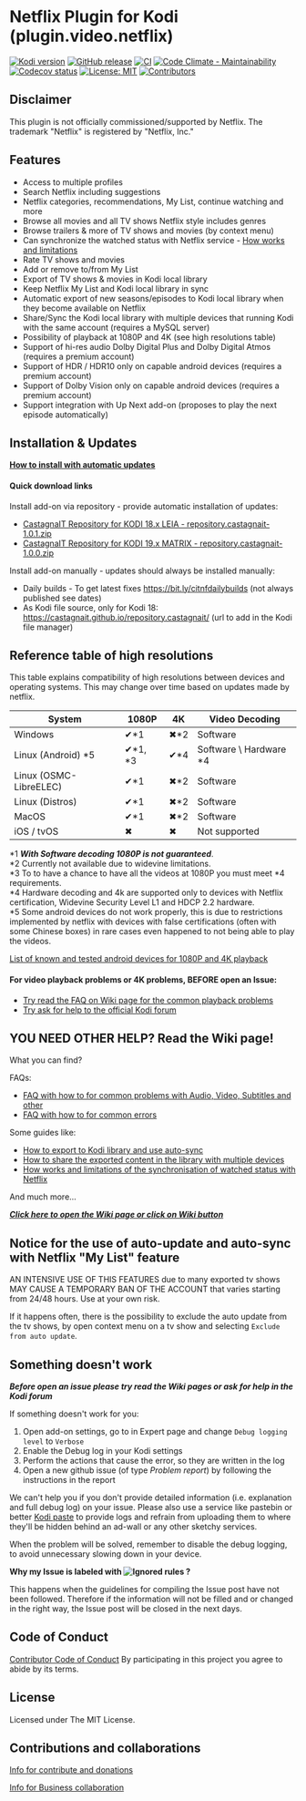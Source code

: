 # Netflix Plugin for Kodi (plugin.video.netflix)

[![Kodi version](https://img.shields.io/badge/kodi%20versions-18--19-blue)](https://kodi.tv/)
[![GitHub release](https://img.shields.io/github/release/castagnait/plugin.video.netflix.svg)](https://github.com/castagnait/plugin.video.netflix/releases)
[![CI](https://github.com/castagnait/plugin.video.netflix/workflows/CI/badge.svg)](https://github.com/castagnait/plugin.video.netflix/actions?query=workflow:CI)
[![Code Climate - Maintainability](https://api.codeclimate.com/v1/badges/9fbe3ac732f86c05ff00/maintainability)](https://codeclimate.com/github/CastagnaIT/plugin.video.netflix/maintainability)
[![Codecov status](https://img.shields.io/codecov/c/github/castagnait/plugin.video.netflix/master)](https://codecov.io/gh/castagnait/plugin.video.netflix/branch/master)
[![License: MIT](https://img.shields.io/badge/License-MIT-yellow.svg)](https://opensource.org/licenses/MIT)
[![Contributors](https://img.shields.io/github/contributors/castagnait/plugin.video.netflix.svg)](https://github.com/castagnait/plugin.video.netflix/graphs/contributors)

## Disclaimer

This plugin is not officially commissioned/supported by Netflix.
The trademark "Netflix" is registered by "Netflix, Inc."

## Features

- Access to multiple profiles
- Search Netflix including suggestions
- Netflix categories, recommendations, My List, continue watching and more
- Browse all movies and all TV shows Netflix style includes genres
- Browse trailers & more of TV shows and movies (by context menu)
- Can synchronize the watched status with Netflix service - [How works and limitations](https://github.com/CastagnaIT/plugin.video.netflix/wiki/Sync-of-watched-status-with-Netflix)
- Rate TV shows and movies
- Add or remove to/from My List
- Export of TV shows & movies in Kodi local library
- Keep Netflix My List and Kodi local library in sync
- Automatic export of new seasons/episodes to Kodi local library when they become available on Netflix
- Share/Sync the Kodi local library with multiple devices that running Kodi with the same account (requires a MySQL server)
- Possibility of playback at 1080P and 4K (see high resolutions table)
- Support of hi-res audio Dolby Digital Plus and Dolby Digital Atmos (requires a premium account)
- Support of HDR / HDR10 only on capable android devices (requires a premium account)
- Support of Dolby Vision only on capable android devices (requires a premium account)
- Support integration with Up Next add-on (proposes to play the next episode automatically)

## Installation & Updates

**[How to install with automatic updates](https://github.com/CastagnaIT/plugin.video.netflix/wiki/How-install-the-addon)**

#### Quick download links

Install add-on via repository - provide automatic installation of updates:
* [CastagnaIT Repository for KODI 18.x LEIA - repository.castagnait-1.0.1.zip](https://github.com/castagnait/repository.castagnait/raw/master/repository.castagnait-1.0.1.zip)
* [CastagnaIT Repository for KODI 19.x MATRIX - repository.castagnait-1.0.0.zip](https://github.com/castagnait/repository.castagnait/raw/matrix/repository.castagnait-1.0.0.zip)

Install add-on manually - updates should always be installed manually:
* Daily builds - To get latest fixes https://bit.ly/citnfdailybuilds (not always published see dates)
* As Kodi file source, only for Kodi 18:<br/>
https://castagnait.github.io/repository.castagnait/ (url to add in the Kodi file manager)

## Reference table of high resolutions

This table explains compatibility of high resolutions between devices and operating systems. This may change over time based on updates made by netflix.

| System                 | 1080P    | 4K    | Video Decoding             |
| ---------------------- | -------- | ----- | -------------------------- |
| Windows                | ✔\*1     | ✖\*2  | Software                   |
| Linux (Android) \*5    | ✔\*1, \*3| ✔\*4  | Software \\ Hardware \*4   |
| Linux (OSMC-LibreELEC) | ✔\*1     | ✖\*2  | Software                   |
| Linux (Distros)        | ✔\*1     | ✖\*2  | Software                   |
| MacOS                  | ✔\*1     | ✖\*2  | Software                   |
| iOS / tvOS             | ✖        | ✖     | Not supported              |

\*1 ***With Software decoding 1080P is not guaranteed***.<br/>
\*2 Currently not available due to widevine limitations.<br/>
\*3 To to have a chance to have all the videos at 1080P you must meet \*4 requirements.<br/>
\*4 Hardware decoding and 4k are supported only to devices with Netflix certification, Widevine Security Level L1 and HDCP 2.2 hardware.<br/>
\*5 Some android devices do not work properly, this is due to restrictions implemented by netflix with devices with false certifications (often with some Chinese boxes) in rare cases even happened to not being able to play the videos.

[List of known and tested android devices for 1080P and 4K playback](https://github.com/CastagnaIT/plugin.video.netflix/wiki/List-of-1080P-4k-Android-tested-devices)

#### For video playback problems or 4K problems, BEFORE open an Issue:

- [Try read the FAQ on Wiki page for the common playback problems](https://github.com/CastagnaIT/plugin.video.netflix/wiki/FAQ-%28Audio%2C-Video%2C-Subtitle%2C-Other%29)
- [Try ask for help to the official Kodi forum](https://forum.kodi.tv/showthread.php?tid=329767)

## YOU NEED OTHER HELP? Read the Wiki page!

What you can find?

FAQs:

- [FAQ with how to for common problems with Audio, Video, Subtitles and other](https://github.com/CastagnaIT/plugin.video.netflix/wiki/FAQ-%28Audio%2C-Video%2C-Subtitle%2C-Other%29)
- [FAQ with how to for common errors](https://github.com/CastagnaIT/plugin.video.netflix/wiki/FAQ-%28Errors%29)

Some guides like:
- [How to export to Kodi library and use auto-sync](https://github.com/CastagnaIT/plugin.video.netflix/wiki/How-to-export-and-sync-tv-shows-and-movies-in-Kodi-library)
- [How to share the exported content in the library with multiple devices](https://github.com/CastagnaIT/plugin.video.netflix/wiki/Use-library-exported-with-multiple-devices)
- [How works and limitations of the synchronisation of watched status with Netflix](https://github.com/CastagnaIT/plugin.video.netflix/wiki/Sync-of-watched-status-with-Netflix)

And much more...

[***Click here to open the Wiki page or click on Wiki button***](https://github.com/CastagnaIT/plugin.video.netflix/wiki)

## Notice for the use of auto-update and auto-sync with Netflix "My List" feature

AN INTENSIVE USE OF THIS FEATURES due to many exported tv shows MAY CAUSE A TEMPORARY BAN OF THE ACCOUNT that varies starting from 24/48 hours. Use at your own risk.

If it happens often, there is the possibility to exclude the auto update from the tv shows, by open context menu on a tv show and selecting `Exclude from auto update`.

## Something doesn't work

***Before open an issue please try read the Wiki pages or ask for help in the Kodi forum***

If something doesn't work for you:
1. Open add-on settings, go to in Expert page and change `Debug logging level` to `Verbose`
2. Enable the Debug log in your Kodi settings
3. Perform the actions that cause the error, so they are written in the log
4. Open a new github issue (of type *Problem report*) by following the instructions in the report

We can't help you if you don't provide detailed information (i.e. explanation and full debug log) on your issue.
Please also use a service like pastebin or better [Kodi paste](http://paste.kodi.tv) to provide logs and refrain from uploading them to where they'll be hidden behind an ad-wall or any other sketchy services.

When the problem will be solved, remember to disable the debug logging, to avoid unnecessary slowing down in your device.

**Why my Issue is labeled with ![Ignored rules](https://img.shields.io/badge/-Ignored%20rules-red) ?**

This happens when the guidelines for compiling the Issue post have not been followed. Therefore if the information will not be filled and or changed in the right way, the Issue post will be closed in the next days.


## Code of Conduct

[Contributor Code of Conduct](Code_of_Conduct.md)
By participating in this project you agree to abide by its terms.

## License

Licensed under The MIT License.

## Contributions and collaborations

[Info for contribute and donations](https://github.com/CastagnaIT/plugin.video.netflix/wiki/Contribute-and-donations)

[Info for Business collaboration](https://github.com/CastagnaIT/plugin.video.netflix/wiki/Business-collaboration)
